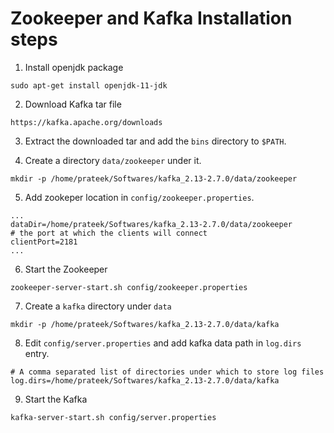 
# Zookeeper and Kafka Installation steps

1) Install openjdk package 

```
sudo apt-get install openjdk-11-jdk
```

2) Download Kafka tar file 

```
https://kafka.apache.org/downloads
```

3) Extract the downloaded tar and add the `bins` directory to `$PATH`.

4) Create a directory `data/zookeeper` under it.

```
mkdir -p /home/prateek/Softwares/kafka_2.13-2.7.0/data/zookeeper
```

5) Add zookeper location in `config/zookeeper.properties`.

```
...
dataDir=/home/prateek/Softwares/kafka_2.13-2.7.0/data/zookeeper
# the port at which the clients will connect
clientPort=2181
...
```

6) Start the Zookeeper

```
zookeeper-server-start.sh config/zookeeper.properties
```

7) Create a `kafka` directory under `data`

```
mkdir -p /home/prateek/Softwares/kafka_2.13-2.7.0/data/kafka
```

8) Edit `config/server.properties` and add kafka data path in `log.dirs` entry.

```
# A comma separated list of directories under which to store log files
log.dirs=/home/prateek/Softwares/kafka_2.13-2.7.0/data/kafka
```

9) Start the Kafka

```
kafka-server-start.sh config/server.properties 
```



